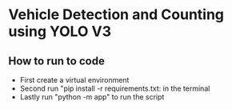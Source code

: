 # Vehicle Detection and Counting using YOLO V3

## How to run to code

- First create a virtual environment
- Second run "pip install -r requirements.txt: in the terminal
- Lastly run "python -m app" to run the script
